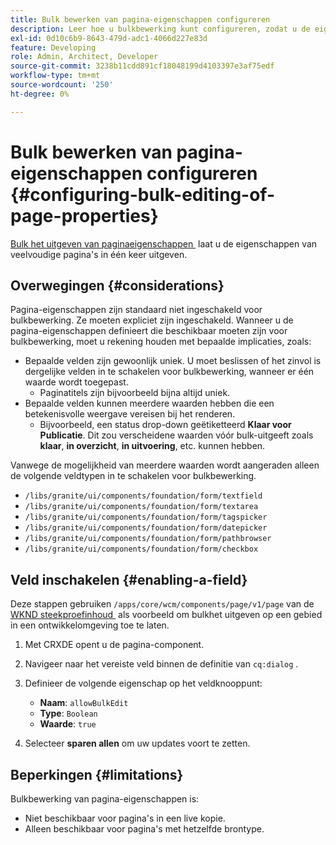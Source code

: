 ```yaml
---
title: Bulk bewerken van pagina-eigenschappen configureren
description: Leer hoe u bulkbewerking kunt configureren, zodat u de eigenschappen van meerdere pagina's tegelijk kunt bewerken.
exl-id: 0d10c6b9-8643-479d-adc1-4066d227e83d
feature: Developing
role: Admin, Architect, Developer
source-git-commit: 3238b11cdd891cf18048199d4103397e3af75edf
workflow-type: tm+mt
source-wordcount: '250'
ht-degree: 0%

---
```


# Bulk bewerken van pagina-eigenschappen configureren {#configuring-bulk-editing-of-page-properties}

[&#x200B; Bulk het uitgeven van paginaeigenschappen &#x200B;](/help/sites-cloud/authoring/sites-console/edit-page-properties.md#from-the-sites-console-multiple-pages) laat u de eigenschappen van veelvoudige pagina&#39;s in één keer uitgeven.

## Overwegingen {#considerations}

Pagina-eigenschappen zijn standaard niet ingeschakeld voor bulkbewerking. Ze moeten expliciet zijn ingeschakeld. Wanneer u de pagina-eigenschappen definieert die beschikbaar moeten zijn voor bulkbewerking, moet u rekening houden met bepaalde implicaties, zoals:

* Bepaalde velden zijn gewoonlijk uniek. U moet beslissen of het zinvol is dergelijke velden in te schakelen voor bulkbewerking, wanneer er één waarde wordt toegepast.
   * Paginatitels zijn bijvoorbeeld bijna altijd uniek.
* Bepaalde velden kunnen meerdere waarden hebben die een betekenisvolle weergave vereisen bij het renderen.
   * Bijvoorbeeld, een status drop-down geëtiketteerd **Klaar voor Publicatie**. Dit zou verscheidene waarden vóór bulk-uitgeeft zoals **klaar**, **in overzicht**, **in uitvoering**, etc. kunnen hebben.

Vanwege de mogelijkheid van meerdere waarden wordt aangeraden alleen de volgende veldtypen in te schakelen voor bulkbewerking.

* `/libs/granite/ui/components/foundation/form/textfield`
* `/libs/granite/ui/components/foundation/form/textarea`
* `/libs/granite/ui/components/foundation/form/tagspicker`
* `/libs/granite/ui/components/foundation/form/datepicker`
* `/libs/granite/ui/components/foundation/form/pathbrowser`
* `/libs/granite/ui/components/foundation/form/checkbox`

## Veld inschakelen {#enabling-a-field}

Deze stappen gebruiken `/apps/core/wcm/components/page/v1/page` van de [&#x200B; WKND steekproefinhoud &#x200B;](/help/implementing/developing/introduction/develop-wknd-tutorial.md) als voorbeeld om bulkhet uitgeven op een gebied in een ontwikkelomgeving toe te laten.

1. Met CRXDE opent u de pagina-component.
1. Navigeer naar het vereiste veld binnen de definitie van `cq:dialog` .
1. Definieer de volgende eigenschap op het veldknooppunt:

   * **Naam**: `allowBulkEdit`
   * **Type**: `Boolean`
   * **Waarde**: `true`

1. Selecteer **sparen allen** om uw updates voort te zetten.

## Beperkingen {#limitations}

Bulkbewerking van pagina-eigenschappen is:

* Niet beschikbaar voor pagina&#39;s in een live kopie.
* Alleen beschikbaar voor pagina&#39;s met hetzelfde brontype.
